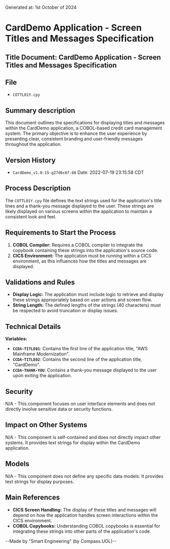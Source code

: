 Generated at: 1st October of 2024

# CardDemo Application - Screen Titles and Messages Specification

## Title Document: CardDemo Application - Screen Titles and Messages Specification

## File

- `COTTL01Y.cpy`

## Summary description

This document outlines the specifications for displaying titles and messages within the CardDemo application, a COBOL-based credit card management system. The primary objective is to enhance the user experience by presenting clear, consistent branding and user-friendly messages throughout the application. 

## Version History

- `CardDemo_v1.0-15-g27d6c6f-68` Date: 2022-07-19 23:15:58 CDT

## Process Description

The `COTTL01Y.cpy` file defines the text strings used for the application's title lines and a thank-you message displayed to the user.  These strings are likely displayed on various screens within the application to maintain a consistent look and feel.

## Requirements to Start the Process

1. **COBOL Compiler:** Requires a COBOL compiler to integrate the copybook containing these strings into the application's source code.
2. **CICS Environment:** The application must be running within a CICS environment, as this influences how the titles and messages are displayed.

## Validations and Rules

* **Display Logic:** The application must include logic to retrieve and display these strings appropriately based on user actions and screen flow.
* **String Length:**  The defined lengths of the strings (40 characters) must be respected to avoid truncation or display issues.

## Technical Details

**Variables:**

* **`CCDA-TITLE01`**: Contains the first line of the application title, "AWS Mainframe Modernization".
* **`CCDA-TITLE02`**:  Contains the second line of the application title, "CardDemo".
* **`CCDA-THANK-YOU`**:  Contains a thank-you message displayed to the user upon exiting the application.

## Security

N/A - This component focuses on user interface elements and does not directly involve sensitive data or security functions.

## Impact on Other Systems

N/A - This component is self-contained and does not directly impact other systems. It provides text strings for display within the CardDemo application.

## Models

N/A - This component does not define any specific data models. It provides text strings for display purposes.

## Main References

* **CICS Screen Handling:** The display of these titles and messages will depend on how the application handles screen interactions within the CICS environment.
* **COBOL Copybooks:** Understanding COBOL copybooks is essential for integrating these strings into other parts of the application's code.

--Made by "Smart Engineering" (by Compass.UOL)--